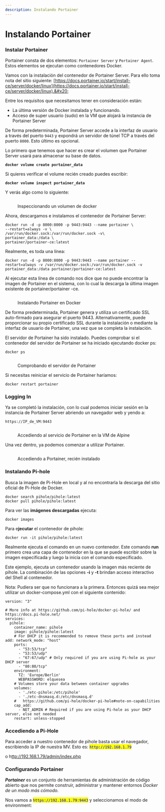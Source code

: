 ```yaml
---
description: Instalando Portainer
---
```


# Instalando Portainer

### Instalar  Portainer&#x20;

Portainer consta de dos elementos: `Portainer Server` y `Portainer Agent`. Estos elementos se ejecutan como contenedores Docker.&#x20;

Vamos con la instalación del contenedor de Portainer Server. Para ello toma nota del sitio siguiente: [https://docs.portainer.io/start/install-ce/server/docker/linux](https://docs.portainer.io/start/install-ce/server/docker/linux).&#x20;

Entre los requisitos que necesitamos tener en consideración están:

* La última versión de Docker instalada y funcionando.&#x20;
* Acceso de super usuario (sudo) en la VM que alojará la instancia de Portainer Server&#x20;

De forma predeterminada, Portainer Server accede a la interfaz de usuario a través del puerto `9443` y expondrá un servidor de túnel TCP a través del puerto `8000`. Esto último es opcional.

Lo primero que tenemos que hacer es crear el volumen que Portainer Server usará para almacenar su base de datos.

<pre class="language-bash"><code class="lang-bash"><strong>docker volume create portainer_data
</strong></code></pre>

Si quieres verificar el volume recién creado puedes escribir:

<pre><code><strong>docker volume inspect portainer_data
</strong></code></pre>

Y verás algo como lo siguiente:

<figure><img src="../../.gitbook/assets/image (43).png" alt=""><figcaption><p>Inspeccionando un volumen de docker</p></figcaption></figure>

Ahora, descargamos e instalamos el contenedor de Portainer Server:

```
docker run -d -p 8000:8000 -p 9443:9443 --name portainer \
--restart=always -v \
/var/run/docker.sock:/var/run/docker.sock -v\
portainer_data:/data \
portainer/portainer-ce:latest
```

Realmente, es toda una línea:&#x20;

```
docker run -d -p 8000:8000 -p 9443:9443 --name portainer --restart=always -v /var/run/docker.sock:/var/run/docker.sock -v portainer_data:/data portainer/portainer-ce:latest
```

Al ejecutar esta línea de comando nos dice que no puede encontrar la imagen de Portainer en el sistema, con lo cual la descarga la última imagen existente de portainer/portainer -ce.

<figure><img src="../../.gitbook/assets/image (211).png" alt=""><figcaption><p>Instalando Portainer en Docker</p></figcaption></figure>

De forma predeterminada, Portainer genera y utiliza un certificado SSL auto-firmado para asegurar el puerto 9443. Alternativamente, puede proporcionar su propio certificado SSL durante la instalación o mediante la interfaz de usuario de Portainer, una vez que se completa la instalación.

El servidor de Portainer ha sido instalado. Puedes comprobar si el contenedor del servidor de Portainer se ha iniciado ejecutando docker ps:

```
docker ps
```

<figure><img src="../../.gitbook/assets/image (218).png" alt=""><figcaption><p>Comprobando el servidor de Portainer</p></figcaption></figure>

Si necesitas reiniciar el servicio de Portainer haríamos:

```
docker restart portainer
```

### Logging In

Ya se completó la instalación, con lo cual podemos iniciar sesión en la instancia de Portainer Server abriendo un navegador web y yendo a:

```
https://IP_de_VM:9443
```

<figure><img src="../../.gitbook/assets/image (200).png" alt=""><figcaption><p>Accediendo al servicio de Portainer en la VM de Alpine </p></figcaption></figure>

Una vez dentro, ya podemos comenzar a utilizar Portainer.



<figure><img src="../../.gitbook/assets/image (1) (4).png" alt=""><figcaption><p>Accediendo a Portainer, recién instalado</p></figcaption></figure>

### Instalando Pi-hole

Busca la imagen de Pi-Hole en local y al no encontrarla la descarga del sitio oficial de Pi-Hole de Docker.&#x20;

```
docker search pihole/pihole:latest
docker pull pihole/pihole:latest 
```

Para ver las **imágenes descargadas** ejecuta:

```
docker images
```

Para e**jecutar** el contenedor de pihole:

```
docker run -it pihole/pihole:latest
```

Realmente ejecuta el comando en un nuevo contenedor. Este comando **run** primero crea una capa de contenedor en la que se puede escribir sobre la imagen especificada y luego la inicia con el comando especificado.

Este ejemplo, ejecuta un contenedor usando la imagen más reciente de pihole. La combinación de las opciones **-i** y **-t** brindan acceso interactivo del Shell al contenedor.

Nota: Pudiera ser que no funcionara a la primera. Entonces quizá sea mejor utilizar un docker-compose.yml con el siguiente contenido:

```
version: "3"

# More info at https://github.com/pi-hole/docker-pi-hole/ and https://docs.pi-hole.net/
services:
  pihole:
    container_name: pihole
    image: pihole/pihole:latest
    # For DHCP it is recommended to remove these ports and instead add: network_mode: "host"
    ports:
      - "53:53/tcp"
      - "53:53/udp"
      - "67:67/udp" # Only required if you are using Pi-hole as your DHCP server
      - "80:80/tcp"
    environment:
      TZ: 'Europe/Berlin'
      WEBPASSWORD: elquesea
    # Volumes store your data between container upgrades
    volumes:
      - './etc-pihole:/etc/pihole'
      - './etc-dnsmasq.d:/etc/dnsmasq.d'
    #   https://github.com/pi-hole/docker-pi-hole#note-on-capabilities
    cap_add:
      - NET_ADMIN # Required if you are using Pi-hole as your DHCP server, else not needed
    restart: unless-stopped
```

### Accediendo a Pi-Hole

Para acceder a nuestro contenedor de pihole basta usar el navegador, escribiendo la IP de nuestra MV. Esto es: <mark style="color:blue;">`http://192.168.1.79`</mark>

o h[ttp://192.168.1.79/admin/index.php](http://192.168.1.34/admin/index.php)

### Configurando Portainer

_**Portainer**_  es un conjunto de herramientas de administración de código abierto que nos permite construir, administrar y mantener entornos _Docker de un modo más cómodo._

Nos vamos a <mark style="color:blue;">`https://192.168.1.79:9443`</mark> y seleccionamos el modo de environment:

<figure><img src="../../.gitbook/assets/image (203).png" alt=""><figcaption></figcaption></figure>
